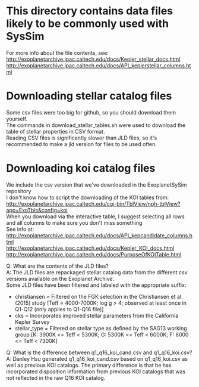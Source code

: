 # This directory contains data files likely to be commonly used with SysSim
For more info about the file contents, see:  
http://exoplanetarchive.ipac.caltech.edu/docs/Kepler_stellar_docs.html  
http://exoplanetarchive.ipac.caltech.edu/docs/API_keplerstellar_columns.html

# Downloading stellar catalog files
Some csv files were too big for github, so you should download them yourself.  
The commands in download_stellar_tables.sh were used to download the table of stellar properties in CSV format.  
Reading CSV files is significantly slower than JLD files, so it's recommended to make a jld version for files to be used often.

# Downloading koi catalog files
We include the csv version that we've downloaded in the ExoplanetSySim repository  
I don't know how to script the downloading of the KOI tables from:  
http://exoplanetarchive.ipac.caltech.edu/cgi-bin/TblView/nph-tblView?app=ExoTbls&config=koi  
When you download via the interactive table, I suggest selecting all rows and all columns to make sure you don't miss something  
See info at:  
http://exoplanetarchive.ipac.caltech.edu/docs/API_kepcandidate_columns.html  
http://exoplanetarchive.ipac.caltech.edu/docs/Kepler_KOI_docs.html  
http://exoplanetarchive.ipac.caltech.edu/docs/PurposeOfKOITable.html

Q: What are the contents of the JLD files?  
A: The JLD files are repackaged stellar catalog data from the different csv versions available on the Exoplanet Archive.  
   Some JLD files have been filtered and labeled with the appropriate suffix:  
* christiansen = Filtered on the FGK selection in the Christiansen et al. (2015) study [Teff = 4000-7000K; log g > 4; observed at least once in Q1-Q12 (only applies to Q1-Q16 file)]
* cks = Incorporates improved stellar parameters from the California Kepler Survey
* stellar_type = Filtered on stellar type as defined by the SAG13 working group [K: 3900K <= Teff < 5300K; G: 5300K <= Teff < 6000K; F: 6000 <= Teff < 7300K]

Q: What is the difference between q1_q16_koi_cand.csv and q1_q16_koi.csv?  
A: Danley Hsu generated q1_q16_koi_cand.csv based on q1_q16_koi.csv as well as previous KOI catalogs.  The primary difference is that he has incorporated disposition information from previous KOI catalogs that was not reflected in the raw Q16 KOI catalog.
